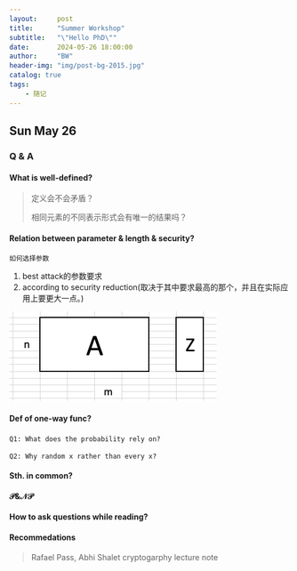 ```yaml
---
layout:     post
title:      "Summer Workshop"
subtitle:   "\"Hello PhD\""
date:       2024-05-26 18:00:00
author:     "BW"
header-img: "img/post-bg-2015.jpg"
catalog: true
tags:
    - 随记
---
```


## Sun May 26

### Q & A

#### What is well-defined?

> 定义会不会矛盾？
>
> 相同元素的不同表示形式会有唯一的结果吗？

#### Relation between parameter & length & security?

`如何选择参数`

1. best attack的参数要求
2. according to security reduction(取决于其中要求最高的那个，并且在实际应用上要更大一点。)

<img src="https://raw.githubusercontent.com/BugProducer2/PicBed/main/img/image-20240526094736012.png" alt="image-20240526094736012" style="zoom:50%;" />



#### Def of one-way func?

`Q1: What does the probability rely on? `

`Q2: Why random x rather than every x?`



#### Sth. in common?

#### $\mathcal{P \& NP}$

#### How to ask questions while reading?

#### Recommedations

> Rafael Pass, Abhi Shalet cryptogarphy lecture note
